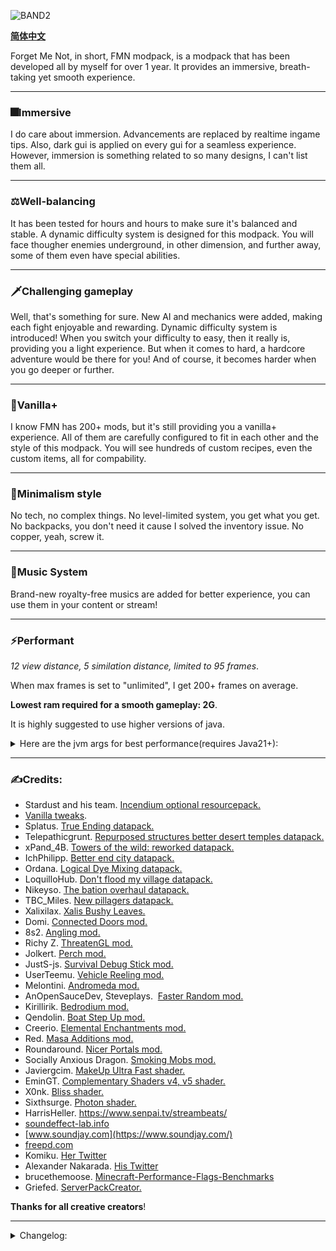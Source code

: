 ![BAND2](https://github.com/Rad586/Forget-Me-Not/assets/99306685/4bf45780-aa77-40ee-a769-95897a52e8e5)

[**简体中文**](./cn/README.md)

Forget Me Not, in short, FMN modpack, is a modpack that has been developed all by myself for over 1 year. It provides an immersive, breath-taking yet smooth experience. 

***
### **🎆Immersive**
I do care about immersion. Advancements are replaced by realtime ingame tips. Also, dark gui is applied on every gui for a seamless experience.
However, immersion is something related to so many designs, I can't list them all. 

***
### **⚖Well-balancing**
It has been tested for hours and hours to make sure it's balanced and stable. A dynamic difficulty system is designed for this modpack. You will face thougher enemies underground, in other dimension, and further away, some of them even have special abilities. 

***
### **🗡Challenging gameplay**
Well, that's something for sure. New AI and mechanics were added, making each fight enjoyable and rewarding. Dynamic difficulty system is introduced! When you switch your difficulty to easy, then it really is, providing you a light experience. But when it comes to hard, a hardcore adventure would be there for you! And of course, it becomes harder when you go deeper or further. 

***
### **🌿Vanilla+**
I know FMN has 200+ mods, but it's still providing you a vanilla+ experience. All of them are carefully configured to fit in each other and the style of this modpack. You will see hundreds of custom recipes, even the custom items, all for compability. 

***
### **🎨Minimalism style**
No tech, no complex things. No level-limited system, you get what you get. No backpacks, you don't need it cause I solved the inventory issue. No copper, yeah, screw it. 

***
### **🎵Music System**
Brand-new royalty-free musics are added for better experience, you can use them in your content or stream! 

***
### **⚡Performant**

_12 view distance, 5 similation distance, limited to 95 frames_. 

When max frames is set to "unlimited", I get 200+ frames on average. 

**Lowest ram required for a smooth gameplay: 2G**.

It is highly suggested to use higher versions of java. 
<details>
<summary>Here are the jvm args for best performance(requires Java21+): </summary>
**Allocates 6G by default, change xms and xmx to fit your own need**: 

`-Xms6G -Xmx6G -XX:+UnlockExperimentalVMOptions -XX:+UseShenandoahGC -XX:AllocatePrefetchStyle=1 -XX:ShenandoahGuaranteedGCInterval=1000000 -XX:+SegmentedCodeCache -XX:ReservedCodeCacheSize=188m -XX:NonProfiledCodeHeapSize=80m -XX:ProfiledCodeHeapSize=96m -XX:NonNMethodCodeHeapSize=12m -XX:MetaspaceSize=320m -XX:+AlwaysActAsServerClassMachine -XX:+AlwaysPreTouch -XX:+PerfDisableSharedMem -XX:+UseNUMA -XX:+UseNewLongLShift -XX:+UseVectorCmov -XX:+UseFastStosb -XX:-DontCompileHugeMethods -XX:+UseCompressedOops -XX:+UseCompressedClassPointers -XX:+UseLargePages -XX:+UseFastUnorderedTimeStamps -XX:+UseCriticalJavaThreadPriority`
</details>

***
### **✍Credits**: 
* Stardust and his team. [Incendium optional resourcepack.](https://modrinth.com/resourcepack/incendium-optional-resourcepack)
* [Vanilla tweaks](https://vanillatweaks.net/). 
* Splatus. [True Ending datapack.](https://modrinth.com/datapack/true-ending)
* Telepathicgrunt. [Repurposed structures better desert temples datapack.](https://modrinth.com/datapack/repurposed-structures-better-desert-temples-compat)
* xPand_4B. [Towers of the wild: reworked datapack.](https://modrinth.com/datapack/towers-of-the-wild-reworked)
* IchPhilipp. [Better end city datapack.](https://www.planetminecraft.com/data-pack/better-end-city-by-ichphilipp/)
* Ordana. [Logical Dye Mixing datapack.](https://modrinth.com/datapack/logical-dye-mixing)
* LoquilloHub. [Don't flood my village datapack.](https://modrinth.com/datapack/dfmv)
* Nikeyso. [The bation overhaul datapack.](https://modrinth.com/datapack/the-bastion-overhaul)
* TBC_Miles. [New pillagers datapack.](https://www.planetminecraft.com/data-pack/new-pillagers-better-structures/)
* Xalixilax. [Xalis Bushy Leaves.](https://modrinth.com/resourcepack/xalis-bushy-leaves)
* Domi. [Connected Doors mod.](https://modrinth.com/mod/connected-doors)
* 8s2. [Angling mod.](https://modrinth.com/mod/angling)
* Richy Z. [ThreatenGL mod.](https://github.com/Numelon-Softworks/ThreatenGL)
* Jolkert. [Perch mod.](https://modrinth.com/mod/perch/version/1.0.0-1.19.2)
* JustS-js. [Survival Debug Stick mod.](https://modrinth.com/mod/survival-debug-stick)
* UserTeemu. [Vehicle Reeling mod.](https://modrinth.com/mod/vehicle-reeling/versions)
* Melontini. [Andromeda mod.](https://modrinth.com/mod/andromeda)
* AnOpenSauceDev, Steveplays.  [Faster Random mod.](https://modrinth.com/mod/faster-random)
* Kirillirik. [Bedrodium mod.](https://modrinth.com/mod/bedrodium)
* Qendolin. [Boat Step Up mod.](https://modrinth.com/mod/boatstepup)
* Creerio. [Elemental Enchantments mod.](https://modrinth.com/mod/elemental-enchantments)
* Red. [Masa Additions mod.](https://modrinth.com/mod/masaadditions)
* Roundaround. [Nicer Portals mod.](https://modrinth.com/mod/nicer-portals)
* Socially Anxious Dragon. [Smoking Mobs mod.](https://modrinth.com/mod/smoking_mobs)
* Javiergcim. [MakeUp Ultra Fast shader.](https://modrinth.com/shader/makeup-ultra-fast-shaders)
* EminGT. [Complementary Shaders v4, v5 shader.](https://modrinth.com/shader/complementary-unbound)
* X0nk. [Bliss shader.](https://modrinth.com/shader/bliss-shader)
* Sixthsurge. [Photon shader.](https://github.com/sixthsurge/photon?tab=MIT-1-ov-file)
* HarrisHeller. https://www.senpai.tv/streambeats/
* [soundeffect-lab.info](https://soundeffect-lab.info/)
* [www.soundjay.com](https://www.soundjay.com/)
* [freepd.com](https://freepd.com/)
* Komiku. [Her Twitter](https://twitter.com/RrrrroseAzerty)
* Alexander Nakarada. [His Twitter](https://twitter.com/thenakarada)
* brucethemoose. [Minecraft-Performance-Flags-Benchmarks](https://github.com/brucethemoose/Minecraft-Performance-Flags-Benchmarks)
* Griefed. [ServerPackCreator.](https://serverpackcreator.de/#/)

**Thanks for all creative creators**! 

***
<details>
<summary>Changelog: </summary>


### **2.11.1**
  - Added texture for hook arrows.
  - Implemented creeper chain explosion(kjs).
  - Item dropped from explosion that damages terrain will have 30% chance of despawning(kjs).
  - Placing torch under y=0 may attract nearby monsters(kjs)!
  - Made pets in Probably Chests have immunities to certain source of damages(kjs).
  - Implemented mimic feeding(kjs).
  - Implemented elytra bombing(kjs).
  - Increased monster spawn interval.
  - Fixed player ignited TNT not damaging terrain(kjs).
  - Fixed temperature bar not updating on respawn(kjs).
  - Fixed enchanted book not breaking after durability reaches 0(kjs).
  - Item from Fish of Thieves won't appear in chests(kjs).
  - Removed recipe of plaques.
  - Removed more unused item tags(kjs).
  - Added a new recipe for bundles(kjs).
  - Disabled worm drop in Fish of Thieves.
  - Hide items from Angling and Fish of Thieves in EMI.
  - Removed Swampier Swamps.
  - Added Clean F3.

### **2.11.0**
  - New types of monster will spawn after you entered the nether and defeat the dragon(kjs)! Added Twilight Forest(for its mobs, not the dimension), EnderZoology and Elemental Creepers.
  - Added a command to toggle entity player kill check(kjs). Replaced datapack some approach to LootJS. Added LootJS.
  - Implemented sitting by campfire(kjs), idea from Prunoideae(https://discord.com/channels/303440391124942858/1296026113042026496) .
  - Implemented sticky torch(kjs), replacing Throwable Torch mod.
  - Implemented throwable slimeballs(kjs), idea and partial code from MikhailTapio(https://www.curseforge.com/minecraft/mc-mods/throwableslimeball) . The permission of code use was approved.
  - Now you can place carpets, pressure plates on any side of block. Added Additional Placements.
  - Use Ctrl + V to paste items on blocks! Added IPLA.
  - Added explosive arrows and hook arrows(kjs). Explosive arrows helps breaking end crystals, hook arrows introduces a new way to quick travel.
  - Implemented accurate double slab breaking(kjs), replacing Klee Slabs mod. idea and partial code from Mango is Me!(https://discord.com/channels/303440391124942858/1048591172165189632/threads/1162917542625542294) . Klee Slabs can't be automatically included in manifest.json, so I made my own one.
  - Implemented direct dying(kjs), replacing Colorize.
  - Implemented auto planting(kjs). Should reduce some load in extreme cases.
  - Implemented cobweb torching(kjs), idea from g66ol3eb5u (https://discord.com/channels/303440391124942858/1048591172165189632/threads/1287822838212071544) .
  - Implemented fire starter(kjs), you can use torch and soul torch to light up campfires.
  - Implemented craft slabs to blocks(kjs), partial code from Lady Lexxie Black (https://discord.com/channels/303440391124942858/1060221802380546109) .
  - Enchanted books has durability of 20 now! Unbreaking provides a chance to not consume the durability, and mending may gain back durability on hitting target.
  - Refactored magic, recovery pearl, and falling star script(kjs), they will spawn as projectile now.
  - Copper related blocks are replaced by similar blocks(kjs). Replacing the old approach that overrides structure file.
  - Remove swift sneak, soul speed and immobilize effect for performance reason(kjs).
  - Made villages in CTOV smaller.
  - Fixed villager unwilling to trade in some open areas(kjs).
  - Fixed crashes related to getting server on client(kjs).
  - Fixed enchantment crashes in multiplayer(kjs).
  - Advancements will be removed automatically via Crunchy Crunchy Advancements. Also added Log Begone, Log Cleaner and Advancements Debug.
  - Moved most tip scripts to clientside(kjs), reduces load on server.
  - Fixed log spam related to persistentData(kjs).
  - Fixed pigs having friendly fire protection(kjs).
  - Players won't get bad omen effect before entering the nether(kjs).
  - Playing in hardcore automatically activates nether stage(kjs).
  - Tear them apart! You can tear some items into their material(kjs). A step forward easier inventory management.
  - You will get a bundle on day 4(kjs).
  - Simplified drops of crops in Farmers' Delight.
  - Thrown dyes being able to dye wools.
  - Reduced cooldown for important tips(kjs).
  - Amethyst feather and enchanted golden feather are much more common in tower chests.
  - Slightly increased the separation of villages.
  - Now using EntityJS to change attribute of player(kjs).
  - Fixed thrown acaia sapling saying "1" and "2" on hitting block.
  - Recovery compass will come with vanishing curse, and it won't be given if you already had one(kjs). Also, removed crafting recipe of it.
  - Tried fixing creeper explosion damaging terrain(kjs).
  - Changed implementation of flame effect(kjs).
  - Implemented shocking effect in a faster way(kjs).
  - Added a cooldown to check if villager is trapped, in case of spam clicking(kjs).
  - Banned flower field endermen.
  - Reduced volume of vanilla music.
  - Slightly increased interval of musics.
  - Hid some uncraftable items in EMI.
  - Translated shader styles, and added a new profile of shader for potato computers.
  - Replaced Limited Spawners with Spawner Control.
  - Added Just Spawn Me There.
  - Added CobClear.
  - Updated ModernFix.
  - Updated ImmediatelyFast.
  - Updated EMI.

### **2.10.0hf**
  - Villagers will unride on trade.
  - Fixed a crash related to Illager Expansion.
  - Removed Enhanced Celestial since it's no longer needed and slow.

### **2.10.0**
  - Max chunk tick distance has been set to 3 for better performance.
  - Reduced follow range of zaps for better performance.
  - Increased reach distance of weapons.
  - Brought back bountiful underground(kjs)! Now there're ores that actually flee from player!
  - Added a command to toggle death penalty(kjs).
  - Removed super bloodmoon event(kjs).
  - Introducing a new way to gain max health, no more pressure on farming! Now you can craft soul stars into soul remnant(kjs)! As an item, you can easily share it with your friends! Removed Spice of Fabric.
  - Unified meat into meat and poultry(kjs). Adjusted loot tables.
  - Food from farmer's delight now gives unique effects(kjs). For those who loves cooking, there's a new way to be powerful!
  - Added Wall Jump and Coyote Time mod. Enjoy climbing and parkouring!
  - Portal conversion(kjs)! Throw items into portal, and see how they respond!
  - Villagers will refuse to trade if they feel trapped(kjs).
  - Victims of mob farms will become "ghosts"(kjs)!
  - Added dyed leaves! You can use dyes and leaves to craft dyed leaves(kjs)!
  - Added golden cudgel, you can get it from getting direct hit by falling stars(kjs).
  - Added leaf carpets that can be dyed(kjs)!
  - Implemented beloved right click pickup(kjs).
  - Goat horns have special abilities now(kjs).
  - Spiders may place spider web on hurting target(kjs).
  - Animals will panic if there's a lightning nearby(kjs).
  - Fireworks can make player that equipped with elytra start fall flying(kjs).
  - Redstone ores will appear in desert and "a special biome"!
  - There won't be curse of vanishing and curse of binding on crown of scarlet now.
  - You can shear leather armors back into leathers now(kjs)!
  - Greatsword of blood have custom right click ability now(kjs).
  - Breaking wither rose gives you wither effect shortly(kjs).
  - Inferno and snowwhisper now select entity regardless of passable blocks(kjs).
  - Level up sound won't be triggered by magic(kjs).
  - Magic can be blocked with shield(kjs).
  - Changed invincible effect implementation(kjs).
  - Fireballs will disappear after 30s(kjs).
  - Projectiles on fire will show a fire trail(kjs).
  - Projectiles extinguish when in ground(kjs).
  - Added a fancy particle ring on firework launch(kjs).
  - Fixed weapon with custom enchantment attacking non-living entity crashing the game(kjs).
  - Fixed value declaring in some scripts(kjs).
  - Fixed released fish being able to duplicate xp(kjs).
  - Curse of destined death enchantment will clear purity effect for balancing reason(kjs).
  - Priority of heart of demon is now lower than medallion(kjs).
  - Fixed released fish being stuck in wall(kjs).
  - Fixed entity death tip(kjs).
  - Implemented min fall distance, replacing the mod(kjs).
  - Monsters that can evolute will instantly evolute on thunder hit(kjs).
  - Moved more scripts into entity modification events for better performance(kjs).
  - Refactored temperature script, now it's more stable and performant(kjs).
  - Refactored recipe scripts(kjs), it looks much cleaner now(kjs).
  - Eye of ender glow script is much faster now(kjs).
  - Used a faster, and more accurate way to implement speed related effects(kjs).
  - Changed the way purity effect works(kjs).
  - Added more daily tips(kjs).
  - Added tips for medallion of undying and portal conversion(kjs).
  - Increased show time of tips(3s → 8s).
  - Removed NiftyCarts.
  - Updated ImmediatelyFast.
  - Updated EMI.
  - Updated Fabrication.

### **2.9.0hf2**
  - Fixed magic damage calculation(kjs).
  - Fixed half heart protection(kjs).
  - Fixed fish script(kjs).
  - Fixed throttle function being messed up by time commands(kjs).
  - Increased hostile mob spawn interval.
  - Added Better Block Sounds.

### **2.9.0hf**
  - Fixed mounted mob rider spawn(kjs).
  - Evoluted mob will keep their weapon, they might use bow now(kjs).
  - Deleted Auditory since it causes crash.

### **2.9.0**
  - Added magic system through enchantment book(kjs). Right click an enchanted book to cast magic within it, at the cost of your xp!
  - Added falling stars(kjs). Falling star only spawns at night, it generates ores, but may also come with some foes.
  - Fixed and improved temperature mechanic(kjs).
  - Fixed timeout for bloodmoon event(kjs).
  - Optimized entity spawn trys.
  - Optimized entity hurt/death/spawn scripts(kjs).
  - Mounted mobs may spawn after ender dragon was killed(kjs)!
  - Nearby monsters will path find to player's death point(kjs).
  - Motion of projectiles now scales with owner's motion(kjs). Idea from 1.21.
  - Temporarily removed "bountiful underground" feature(kjs) since it's buggy.
  - Better implemented "eye of ender glows"(kjs).
  - Fixed missing worm texture.
  - Tips should got shown for much longer now(kjs).
  - Added tip for oak sapling.
  - Added EntityJS and its dependency.
  - Updated ImmediatelyFast.
  - Updated Servercore.
  - Updated ThreatenGL.
  - Updated EMI.

### **2.8.0 hf**
  - Disabled leaves' random tick for better performance(kjs). Won't affect leaf decay.
  - More entities are leashable now. Added fish on a leash.
  - Doors deal more knockback.
  - Being hit by silverfish damages your main hand item(kjs).
  - Skeletons wont target magma cubes.
  - Moss carpets are replaceable now.
  - Gui scale is 4 by default, as it's designed for.

### **2.8.0**
  - Added biome temperature system(kjs). Of course it includes nether biomes.
  - Mobs can now kill slimes/magma cubes/villagers/players to evolve themselves(kjs).
  - Bountiful underground(kjs)! These ores are moving!?
  - New optimized way of applying mining fatigue(kjs).
  - New underground dungeons to explore thanks to epic dungeons mod!
  - New enchantment: curse of abyss(kjs)! It increases your damage based on how many curse types are on your armors!
  - Dispensers can use enderpearls now(kjs).
  - Neat tooltip animations thanks to updated andromeda mod!
  - Fixed crash related to takes a pillage.
  - Disabled canyon generation.
  - Decreased spawnrate of axolotl, less calculations.
  - Illagers with sai now can only block up to 7 damage.
  - Made all "very rare" enchantments untradeable(kjs).
  - Eating glow berries now triggers on hit effect of glowing(kjs).
  - Fixed shocking compatible with sweeping(kjs).
  - Fixed pigs spawning in caves(wrong spelling of mob).
  - Moved constants into their module(kjs).
  - Increased extra drop of deepslate diamond ore.
  - Changed all cave fog colors to black.
  - Brought back hold to attack.
  - Added waxable coral.
  - Updated e4mc.
  - Updated faster random.
  - Updated emi.

### **2.7.1**
  - Added threadengl as it's mentioned in 2.7.0.
  - Fixed crash when applying enchantment in anvil.
  - Replaced show me what you got with this is what u need, preventing potential crashes.
  - Fixed wheel recipe.
  - Implemented up we go, firework can lift entities now(kjs).
  - Changed the way a wandering trader is being highlighted(kjs).
  - Optimized particle spawning in kjs.
  - Added beautiful tnts.
  - Updated bad optimizations.
  - Updated immediately fast.
  - Updated furnace boost.
  - Updated appleskin.
  - Updated farmers delight.
  - Updated servercore.
  - Updated fabric language kotlin.
  - Updated boat break fix.
  - Updated emi.

### **2.7.0**
  - Brewing revolusion! Added 66 potion effects with their recipes(kjs)! Be aware, witches may throw these potions towards you(kjs)!
  - More enchantments! Added 28 new enchantments(kjs)! Some curses are useful, sometimes...
  - Pillagers, vindicators, piglins, piglin brutes may use different weapons with special abilities(kjs)!
  - (Not yet but promised)Added threatengl, which brings explosive client performance boost.
  - Option presets thanks to options profile mod!
  - Refactored scripts for twice, now it should be much more performant(kjs).
  - Rethought, and improved combat experience. Now you can deal damage instantly, and attack faster(of course with a bit lower damage). Also, "hold to attack" was banned for the new "click to attack" experience.
  - Added icterine. Though I disabled almost all advancement, there're still some to keep incendium working.
  - Added geckolib armor compat. I doubt if this will boost performance...
  - Reverted terrain height modification in tectonic.
  - New item: medallion of undying(kjs)! A nether-only version of totem of undying, can be crafted with gold blocks!
  - Not-new weapon(forgot to list in 2.5.0): snowwhisper! It's a katana which can perform special combinations of attack based on sprint/courch/mid-air! Killing strays may drop this weapon.
  - New weapon: inferno! It's a staff with the ability to summon fireballs! Shift+right click to merge all small fireballs into a big one; right click to shoot a single fireball! Killing husks may drop this weapon.
  - New item: heart of demon! It revives you... or not? Dropped by wither or wither skeletons!
  - Vanilla bug fixed: end-to-overworld travel will NOT clear your potion effects now, besides jump boost and slow falling(kjs).
  - Vanilla bug fixed: player re-loggin will NOT reset the amplifier of potion effects now(kjs).
  - Tried fixing NaN health bug on player(kjs).
  - Someone forgot to add a recipe for gold keys and void keys, now they can be crafted, I promise.
  - Replaced mysterious bundle with the one in andromeda. It's funny to throw them everywhere.
  - Replaced dismount on hurt feature with the one in andromeda.
  - Implemented some creeper mechanics(kjs), disabled mob griefing gamerule and removed health blast.
  - Replaced wither skeleton skulls with skeleton skulls in outposts in nether.
  - Rebalanced loot in underground structures of terralith, also nuked copper there. You can't hide from me <evil laugh>.
  - Drowns will spawn in the pools of caves now.
  - You may encounter illusioner disguised pillager! The pillager is sus(kjs)...
  - Killing player for 3 times heals ender dragon by 50% of its max health(kjs). Enderdragon, I've come to bargain...what?
  - Increased damage of enderdragon by about 1.3x. *evil laugh*
  - Being killed by ender dragon decreases your max health by 1 in total(kjs).
  - Fixed the health of ender dragon being null on last hit(kjs).
  - Eye of ender will glow after being dropped(kjs).
  - Removed "no slime block fall damage" feature(kjs).
  - Implemented item toss, removed droplight and its dependencies(kjs).
  - Updated zh_cn translation.
  - Moved options.txt to kubejs/config folder, now it won't override user configs(kjs).
  - Red nether bricks now drops nether bricks if mined without silk touch.
  - Dropping into the void of end will teleport you back to the surface, at the cost of 6 hearts.
  - Pre-loads nether and end to avoid teleportation lags on the first time(kjs).
  - You won't spawn on mountains now.
  - Removed entity culling.
  - Removed nullscape.
  - Removed spoorn bounty mobs.
  - Removed spark. Why I'm always forgetting about this...
  - Removed arrow entity loop drop.
  - Removed remove kjs default lang.
  - Removed health blast.
  - Added morejs.
  - Added stoneworks. More blocks for builders!
  - Added texels paintings.
  - Added show me what you got.
  - Added back fuel info.
  - Added back shulker loader.
  - Updated modernfix.
  - Updated immediately fast.
  - Updated faster random.
  - Updated bad optimizations.
  - Updated kubejs.
  - Updated emi.
  - Updated fancy menu.
  - Updated fabrication.

### **2.5.0**
  - Entity AI optimizations thanks to mobtimizations!
  - Overhauled end biomes thanks to nullscape! Also comes with new implementions of gravity in end(kjs)!
  - Optimized world generation. It might stutter a bit(since the chunk is loading too fast) on launch, but it should be fine shortly. Capped chunk builder thread to 2 so there will be less lag spikes. Basicly, it's about less, and less fancy features, and two less layers of noises.
  - Updated faster random. Worldgen should be faster now, though you may face some inconsistencies in old worlds.
  - Rewrote scripts, some would be much faster now, some get much better readability(kjs).
  - Overhauled enchanting system. Anvil's cap has been set to 50, but you won't get cursed for enchanting too much.
  - Vaster landscape!
  - Progressive bosses mod has been replaced by be style wither and true ending now. Enjoy the boss fight!
  - Now you can toggle auto pickup! Small, but revolutionary.
  - Deduplicated some feature and structure generation to make worldgen faster and more consistent.
  - Fixed end to overworld teleportation trggering respawn scripts(kjs).
  - Mob attacks may inflict you with special effects! That's what we need to make those mobs more "special"!
  - Fixed time command messing up the blood moon event(kjs).
  - When having glowing effect, being hit makes nearby monsters target you(kjs).
  - Reduced lag spikes in shattered savanna and dark forests.
  - Replaced structure essentials with async locator.
  - Better configured servercore so there will be less lag spikes.
  - Tiny optimization to piglins.
  - Creepers may cause area effect cloud on explosion(kjs).
  - Pillagers may shoot firework rockets, even blow their goat horn(kjs)!
  - Candle-like flower placing behavior thanks to flower patch! Also made these flowers generate in world!
  - Fancier swamp thanks to swampier swamps! Also, like newer versions of Minecraft, skeletons that shoot poisonous arrows will spawn in swamps!
  - Now there won't be incompabilities with world map mods(kjs).
  - New tower varients thanks to myself and totw modded! You can take my structures to your modpack, I'm just too lazy to make a seperate datapack.
  - New structures thanks to hopo better ruined portals! Some of them are burried underground, but I made them generate on the surface lol. Also coming with some balance tweaks.
  - New transportation method, carts! You can pull it yourself, or a horse!
  - New transportation method, amethyst feather(kjs)! It grants you the ability to glide for a short time!
  - You can't break guarded chests now(but you can still bomb them or use a hopper).
  - You can't use pearls in water now(kjs)!
  - Parrots won't get off for falling! Also, if you have a parrot on shoulder, you are immune to fall damage(kjs). Added perge.
  - You can use debug stick in survival mode with limited function now. Added survival debug stick.
  - Tiny storage thanks to andromeda! Now you can store items in crafting slots, just like those good ol' days!
  - Backported wolves thanks to backported wolves mod!
  - Now you can only have 3 wolves(kjs).
  - The arrow used to kill the entity drops itself. Added arrow entity loot drop.
  - Ruined portals chests have a low chance to summon cursed armor! Be aware, these creatures(or armor sets?) are from the nether, they can break blocks!
  - Now you can place ladder without supporting blocks! Added lengthy ladders.
  - Now you can crouch to hit villager guards. Also, hitting iron golems and villagers requires crouching too(kjs).
  - Added vehicle reeling.
  - Implemented torch hit in a genius way. Removed torch hit.
  - Fixed pets not being full health after tamed(kjs).
  - Fixed loot tables of living things mod.
  - Fixed fake weakness effect caused by creeper explosion(kjs).
  - Mobs leave boat/minecart when hurt by player(kjs).
  - Getting hit underwater lowers your air level(kjs).
  - Players can avoid insta-death once for every 6 days(kjs).
  - Tamed entities won't die from *some* damage sources(kjs).
  - Villager trades won't reset now, but keep in mind that their trade won't reset on workstation change! Also balanced villager trade.
  - Attacking iron golem or snow golem with matching tool deals extra damage(kjs).
  - Holding a shield when on fire damages it(kjs).
  - Disabled charged creeper spawning.
  - Nuked allays(for performance).
  - Enabled magnets(andromeda).
  - Death dropped items won't despawn now(kjs).
  - Implemented manually dismount(kjs). Removed this boat is mine.
  - Implemented bed benefits(kjs). Removed bed benefits.
  - Capped max milk bucket stack size to 4.
  - No fall damage on slime blocks anyway(kjs)!
  - Right-clickable recovery compass and clock(kjs).
  - Disabled tempting villagers using emerald blocks(for performance).
  - Removed combat enchantments(for performance).
  - Some animals won't despawn now, enjoy farming!
  - Changed spread type and salt of some structures.
  - Nuked copper in illagers' jungle fort and villagers' ship.
  - Corrected those dumb misspells("dialouge") in the lang file of kubejs(kjs).
  - Sorted server scripts(kjs).
  - Tooltip for spawners and debug stick(kjs).
  - Added kubejs additions.
  - Other things I forgot or too lazy to list.
  - Removed environmental creepers. It's function has been implemented in majrusz's difficulty.
  - Removed dragon fight. It causes crashes during the dragon fight.
  - Removed glow inc sac, it's function has been implemented in unaverage tweaks.
  - Removed custom speed, it's causing some rare crash.
  - Updated tectonic.
  - Updated andromeda.
  - Updated unaverage tweaks.
  - Updated fabrication.
  - Updated modernfix.
  - Updated immediately fast.
  - Updated bad optimizations.
  - Updated emi x2.
  - Updated fancymenu x3.
  - Updated library mods: fabric language kotlin, architectury, cupboard, konkrete and rhino.
  - Updated fabric loader.

### **2.3.0**
  - Monsters' great fight back!Pillagers may use firerockets(for once), mob groups may appear, creepers have explode dmg reduction, and have a chance to carry debuffs, evokers may use their totem, undead armys would appear if you killed too many of their fellows.After slaying the ender dragon, monsters would be even more deadly.Added majruszs difficulty.
  - Many-many blocks now has roughness and flexibility, though the variation is hard to notice, but you'll find it more exciting to explore the world!
  - New enchantments thanks to majruszs enchantments!
  - Implemented limited lives mod using kjs.Removed limited lives.
  - Fixed super blood moon related stuffs.
  - Nuked glow squids.Use glowstone dust instead!
  - More netherite staffs will be in chests of nether structures.
  - Nerfed dragon weapon and armors.
  - Banned explode and soul devourer enchantment.
  - Added loots for ocelots, frogs, alleys, foxes and bees.
  - Slightly highered secret chest mimic chance.
  - Better loading screen transition.
  - Text tip addon for anvil.
  - Tip for the first time you left click a waystone and killed a iron golem.
  - Disabled ravager death animation for compability.
  - Fixed target dummy item name not translated.
  - Updated modernfix.
  - Updated emi.
  - Updated fancymenu x2.
  - Updated fmndis.

### **2.2.1**
//Some essential fixes.
  - Fixed a crash relating to takes a pillage.
  - Serverpack is useable now lol.
  - Fixed format error relating to end island enderman.
  - Several optimizations to reduce lag spikes.
  - Brought back bad optimizations.
  - Optimized startup scripts for a bit.
  - Fixed the game not using system language by default.
  - Updated fancymenu, should fix a bunch of tiny visual glitches.Ported all UI custimizations to fit the new version.
  - Changed the criteria of triggering item pickup tip.
  - Disabled glass bottle throwing.
  - Added seamless loading screen.
  - Tip for first broken log.
  - Temporally removed progressive bosses for compability.
  - Brought back universal enchants.
  - Banned spider armor.
  - Reduced leaf drops.
  - Items dropped on death now have glowing effect.
  - Removed custom splash screen.
  - Removed remove reload screen.

### **2.2.0**
//Now we've reached the sweet point where chunk loading fast and fps being stable.
  - Fixed a crash relating to mcda.
  - Fixed a crash caused by villager config.
  - Optimizations for quicker chunk response.
  - Replaced smooth boot with stutter fix since it's more efficient.
  - Script optimization.
  - Disabled leaf slow for better performance.
  - Removed FMNS(terrarian slimes).I've had enough with those wierd hitboxs.
  - Disabled water bubble and lava fire jet effects for better performance.
  - Nerfed mending by introducing levels to it.
  - Increased damage of zombies and skeletons in hard difficulty.Increased health of creepers in hard difficulty.
  - Lowered chance of getting diamonds in small blimp.
  - Reduced the amount of ender pearls needed to crafting recovery pearls.
  - Stronger zombie villagers.
  - Now you can scrol through bundle.Added bundle scroll.
  - You can put fishes back into the water now!
  - Enhanced mountain generation!Updated tectonic.
  - Tip notice sound and tip in the loading screen.
  - Changed salt and seperation of large structures so they won't generate next to mid structures(hopefully).
  - Added presence footsteps.Disabled auditory block sounds.Pretty chill.
  - Offhand shields are hidden when not used.Added shield disruptor.
  - Spiced up jumping and moving(forward and backward) camera.Added camera overhaul.
  - Changed the timing the recovery compass is given.
  - Fixed tool select and use sound.
  - Better enchantment description for impaling.
  - Fixed chest tip.
  - Added tips for redstones and torches.
  - Removed underwater particles.
  - Increased opacity of rain.
  - Removed universal enchants for compability.
  - Replaced armorful with wolves with armor for better performance.
  - Removed tumbleweed for better performance.
  - No monsters will spawn on skylands now.Enjoy the scene.
  - Removed mes.
  - Removed fish on leash.
  - Updated emi x2.
  - Updated fabrication.
  - Updated harvest with ease.
  - Updated enchant tweaker.

### **2.1.2**
  - Pitch variants for ambient sound effects!
  - New illagers thanks to it takes a pillage mod!
  - Reworked recovery pearl.
  - Fancier ender dragon fight thanks to true ending datapack.
  - Overhauled hunger regen system, like what combat test does.Added good oi' regen.
  - New structures to explore!Added dungeons arise seven seas.
  - End structures won't spawn on end main island now.
  - Changed to use player stage instead of persistent data, should avoid death reset.
  - Illagers may wear armors now.Replaced wolves with armor with armorful.
  - New slime machanics and animations thanks to luna slimes mod.
  - Disabled amethyst growing.It should be a rare resource, not something easily farmable.
  - Fixed player startup script running on server side.
  - Removed natural regen for wolves and iron golems.
  - A stage cleaner to avoid too much things stored in player data.
  - Insta-break gracefully!Added relaxed instabreak, of course along with a tip.
  - 20+ health points now displays in one line.Added colorful hearts.
  - Added tumbleweeds!
  - Added new end structures.Added mes.
  - Brought back custom villager trades.
  - Reduced pillager follow range.
  - Greatly reduced quartz in chests.
  - Better slime hit effect.
  - Fixed ender dragon tip.
  - New tips for: obsidian, grass, horse, llama, wolf, amethyst clusters.
  - Made gui physic unable to trigger.Some players are complaining about this feature, so here we go.
  - You won't spawn in ocean biomes now.
  - Silenced some ambient soundfx and the dumb guardian curse sound.
  - Added bad optimizations, hopefully bringing some performance boost.
  - Added unaverage tweaks.
  - Added randomized default fireworks.Happy new year!
  - Updated andromeda x2.This time coming up with bundle and bricking particles, lockpick sounds and so much more.You'll like it.
  - Updated modernfix x2.
  - Updated emi.
  - Updated fabrication x3.
  - Updated go fish.
  - Removed piglin safety(function overlapped).
  - Removed better hidden chat(no longer needed).
  - Removed eldritch mobs.
  - Removed spark.It's for testing purpose only.

### **2.1.1**
  - Undead curse is now incompatible with dark curse.
  - Golden keys can be smelted or blasted now.
  - Added a tip about crafting golden keys and rabbit hide.
  - Moved crafting table tooltip to a ingame tip.
  - Fixed boat/minecart not useable.

### **2.1.0**
  - Replaced guide with realtime ingame tips.
  - Implemented all background things via kubejs.Removed ftbquests and its dependencies.This took some time but it's all worth.
  - Reintroduced vanilla music into the modpack!43 new musics!
  - Added a lovely tip button for smithing table, anvil, crafting table, and disenchanter.
  - Fixed a rare ender pearl crash.
  - Fixed a xp duplicate method.Be aware of the combination of binding curse + bag of soul!
  - Chests are now guarded by monsters!However, you can craft golden key to unlock them anyway. 
  - Zombie mobs can spawn with or pickup items and throw them!They might be dumb, but they will find their way.
  - Tooltips for crafting table and enchanting table.
  - Lowered chance of getting unique weapons from piglin brutes.
  - Highered attack dmg of skeletons.*Stand by*
  - Retextured dye bottle, now it looks vanilla.
  - Added tooltip for difficulty selection button.
  - Added tip on first respawn, first broken stone, first broken deepslate iron ore, first eaten food, first picked up soul star, first hit zombie, first hit skeleton, first hit creeper, first hit creeper, first hit slime(or magma cube), first hit villager guard...You will know them in game.
  - Ghasts explode on death, haha.New death animations for them, too.
  - Adult zombie villagers are much stronger now, however, baby zombie villagers won't attack you.Also lowered chance of villager convertion.
  - Lowered guardian movement speed.
  - Removed upper iron ore in mountain biomes.
  - Fixed oak boat name.It's the one and only.
  - Fixed item frame render.Somehow I turned it off.
  - Enchanted golden feathers may appear in tower chests now.
  - Reduced bed explosion power.
  - Nerfed hatchet.
  - Removed llama steeds.It's function is already implemented in tweakeroo.
  - Removed oxidized copper things in ruined town.
  - Updated andromeda x2.
  - Updated waystone.
  - Updated fabrication.
  - Updated fabric api.

### **2.0.0**
  - Boss musics and credit musics are back! 
  - Lowered ender dragon natural regen and fire ball attack strength.
  - Capped evolving enchantment from 5 to 2.
  - Fixed netherite greathammer and spear upgrade recipe.
  - Fixed soul star recipe.
  - Tried nuking copper ores again...
  - Reduced follow range of end island enderman.
  - Updated MakeUp shader, no black screen now.
  - Now incompatible with world map mods.Stop teleporting.
  - Several gamerule optimizations.
  - Updated recipe essentials.
  - Updated EMI x2.
  - Updated Harvest with ease.
  - Updated fabication.
  - Updated BOMD.
  - Updated modernfix.

### **2.0.0b**
//Take a deep breath in the nature and enjoy the future of Forget Me Not modpack.
  - Gorgeous terrain generation and ambient sounds.
  - More variety of structures and better structure set.
  - Game version changed to 1.19.2.
  - More balanced.
  - Better optimized.
  - Less mods.

### **1.3.3**
  - Added new musics! Those are all from Komiku, an amazing artist! 
  - Added translate key to guide. One guide for multiple languages! 
  - Overhauled default item enchantments. 
  - Updated enchantment group. 
  - Added audio engine tweak. Hopefully it's a fix to the bug relating to sound pool. 
  - Disabled guard offhand items. Hopefully a fix to those rare giant lag spikes. 
  - Ranged attacks can bypass invulnerability frame now. Made multishot not compatible with infinity, power and void shot. Ranged mobs are stronger now. 
  - Longer death item despawn time(20min). 
  - Cleaned up some kubejs code. 
  - Updated translation for MC dungeon weapons. 
  - Disabled levitation shot. With levitation shot Ⅲ, you can literally fly. 
  - Lowered required mob kills in super blood moon. 
  - Added the bastion overhaul. 
  - Made ladders on regular waystone tower go straight to the top. 
  - Phantoms can't fly through walls now. 
  - Replaced raw gold blocks in desert monument with deepslate gold ores. 
  - Reduced nether ore size. Mining in nether is op, giving player too much experience. 
  - Breaking your own waystone now only drops a soul star. However, you would receive one more soul star at the first time. 
  - Turned the dolphin riders in undead private ship to guardian riders. 
  - Added no more underwater dismount. Now there're really guardian riders. 
  - Monsters in shiraz palace won't drop armors. Wither skeleton in shiraz palace are replaced by normal skeletons, they now have punch bows. 
  - Disabled zero gravity enchantment. 
  - Lowered overworld monuments generation rate. 
  - Made scorched mines generate in icy biomes. 
  - Made waystone teleportation cost always 1. 
  - Reduced burned zombie spawn weight and count in toxic heap. Reduced follow range of burned zombies. 
  - Reduced pillager follow range. 
  - Deleted the unforceload function. 
  - Removed FMND. Extracted dimensions in mining dimensions as a datapack. 
  - Enchanting tables now won't need a book to craft. No book, just 100% magic. 
  - Changed max entity view distance for projectiles to 80 so they won't look glitchy when the simulation distance is low. 
  - Removed seperated leaves. It somehow makes bushes in jungle bald. 
  - Highered load priority of fmn tweaks. 
  - Cleaned up FMN custimization and Localization, maybe making the game launch faster. 
  - Reduced spawner check range, improved performance for a little. 
  - Throwable bowls and glowstone dusts. 
  - Made startup message being sent on action bar. 
  - Made tooltip in mcdw and mcda darker, enhancing readability. 
  - Changed lunar event message from chat to hot bar. 
  - Removed aquatictorches. 

### **1.3.2**
  - Fixed a giant lag spike happening in raid. Disabled evoker and vindicator death animation. 
  - Increased min height to take fall damage. Added minfalldistance. 
  - Fixed sand layer texture. Updated FMNIW. 
  - Fixed a experience duplication method. Disabled reverse soul crystal crafting. 
  - Translated travelers' maps. 
  - Right click the bell to highlight raiders for 10 min. 
  - Replaced the copper blocks in ice tower and castle with varients of prismarines. 
  - Iron golems and cats can walk on powder snow now(sounds weired), also immune to freeze damage. 
  - Disabled shark and whale spawning. We don't need those big spining creatures underwater. 
  - Increased movement speed of vindicators. 
  - Tweaked loot tables in icy biomes. 
  - Nerfed speed modifer in dungeon armors. Nerded snow armor set. 
  - Disabled reckless enchantment. Too bold in early game whilst being op in end game. 
  - Reduced death item spread. Now you won't be a item firework anymore. 
  - Reduced loot in shiraz palace and scorched mines. 
  - Prevented player from hurting guard villagers(however, you can still irritate them using flint and steel). You won't want to fight them, trust me. 
  - Players drop more exp on death. 
  - Hunger acts as if the difficulty is noamal. 
  - Set the teleportation level cost cap to 2. 
  - Nerfed cackling broom. Disabled cackling broom crafting recipe. 
  - Tweaked anvil recycle recipe. 
  - Increased crop stack size to 72. 
  - Removed diamond stack limit. 
  - Increased durability of armors that guards wear. 
  - Disabled desert ruin generation. 
  - Reduced pricky pear spawn rate. 
  - Removed copper in terralith's loot tables. 
  - Updated effect of golden feather. There's a tiny levitation! 
  - Increased bundle despawn timeout. 
  - Updated death animation for new added animals. 
  - Removed sand layer loot table. 
  - Removed leather drop in inquisitor's loots. 
  - Updated modernfix. 
  - Removed error recipe messages in log. 
  - Updated structure essentials. 
  - Cleared unused textures for faster launching. Updated FMN animals. Updated FMND. 
  - Updated FTB Quests. 
  - Removed whereisit. I don't think there're that many new items added in this modpack. 
  - Removed fabric shield lib. 

### **1.3.1-hotfix**
  - Greatsword of blood can drop by piglin brutes now. I forgot... 
  - Fixed day and night cycle. 

### **1.3.1**
//Better late than never. 
  - Updated biome tags, improving compability. 
  - Rolled back the health bar render type to only bar. 
  - Added crown of scarlet and greatsword of blood. Piglin brutes have a chance to drop them. 
  - Tweaked carrot mode curve. 
  - Replaced immersive weathering with FMNIW, improving performance. 
  - Added Yungs Better End Island. 
  - Disabled auto planting feature in andromeda cuz there's already saplanting mod. 
  - Rolled back verison of seperate leaves. It's 1 tick faster, hooray! 
  - Removes all force loaded chunks on logging in, improving performance. 
  - Fixed gold nugget and gold ingot smelting and blasting recipe. 
  - Removed Sundown Syndrome. It's broken somehow. 
  - Disabled mob rendering in spawners cuz it's causing visual glitches with shader, also, a lag spike. 
  - Fixed iron armor wrong shift-placement in smithing table. Tweaked plate armor recipe. 
  - Villager guards, reindeers, lammergeier, horned sheep and all kinds of sheeps, chickens, rabbitsnow can walk on powder snow and immune to freeze damage. 
  - Throwable glass bottles. That's what all we need. 
  - Now you can pick up chests(while keeping it's content) using minecart thanks to andromeda. 
  - Halved ender dragon HOTV. 
  - Lowered spoorn bounty mob spawn rate. 
  - Lowered spawn weight of lammergeiers. 
  - Tweaked bundle recipe. It's painful to chase these rabbits. 
  - Leather boots now have feather fallingⅠ naturally. 
  - Fixed rhino loot table. 
  - Lowered lava slime spawn rate. 
  - Nerfed baby frostbitten zombies, burned zombies and husks. 
  - Nerfed blue slimes. 
  - Added goat pelt to wool recipe. Goats can drop mutton now. 
  - Glacial hunter may drop ruggled climbing gear armors now. 
  - Cleared all recipe advancements. 
  - Replaced deepslate redstones in scarlet mountains with crimson hyphae. 
  - Dark gui for adding waypoint gui in advanced compass. 
  - Smithing tables can be mined by pickaxes now. Smokers can be mined by axes now. 
  - Changed enchanted hit and critical hit particle. 
  - Slightly changed the texture of golden feather and guard villager's helmet. 
  - Disabled physic compat of bliss shader. It's compatible already. 
  - Removed improved stations. Hey, is anyone really using these? 
  - Removed YDM's weapon master. 
  - Removed kiwi, it's for testing purpose. 

### **1.3.0**
//It's all the small things that matters. 
  - Fixed carrot mode. I didn't really noticed that until I start cooking and gain no extra hearts. 
  - Tagged crafting. No more log spams, better compability, more reasonable. There's still some failed-to-parse recipe caused by other mods, but they're not important. 
  - Unique equipments for guard villagers! Guards won't eat forever now. 
  - Changed tooltip of armors in mcda. Now it matches the armor set bonus. 
  - Fixed mob spawning in certain biomes. Now there won't be just slimes or pigs in several biomes. There were some duplicated keys and misspelled IDs. Sorry! If there's still any issue like this, plz report on the issue tracker. 
  - Overhauled drops of knife-killed animals. 
  - Removed spoorn bounty weapons for balancing reasons. 
  - Fixed dimension lock for day 100 not working in modded dimensions. 
  - Updated guide. Added "Sundown Syndrome". 
  - Banned enchantment in mining dimensions mod. Replaced mining dimensions with FMND. 
  - Fixed delayed damage receiving after long-time playing I guess. 
  - Fixed wolf and iron golem HOTV. 
  - Added meat slice(and it's eating animation) in compat of farmers delight. 
  - Fixed C2ME ore rate log spam. 
  - Replaced no recipe book with nerb, improving performance. 
  - Disabled amethyst golem spawning. Originally it may spawn in boulders in taiga...
  - Added Narrus Yeetus. Removed rebind narrator. Improved game launching speed, I guess. 
  - Added removee2jworldgen. 
  - Iron lightning rod, not copper lightning rod lol. 
  - Added golden feather in replace of slow falling potions. 
  - Slightly highered death punishment. 
  - Fixed loot table of frost crates. 
  - Changed tooltip of soul stars. 
  - Craftable waystones. 
  - Added condition "killed_by_player" in most entity loot tables. 
  - No elite ender dragons and withers. 
  - Disabled lobber zombie spawning. 
  - Reduced max health of ghasts in the nether. 
  - Nerfed zombified piglin babies. 
  - Highered loot chance of dungeon weapons, while lowered loot chance of simply swords. 
  - Sentries in pipe line now may drop ender eye. 
  - Dune blaze now may drop blaze powder and gold ingots. 
  - Removed ropes in chests from abandoned mineshaft. 
  - Removed redstones in barrels of undead private ship. 
  - Removed redstones in better strongholds. 
  - Added back ravagers in raiders. 
  - Scorpions can now spawn in jungles now. 
  - Added spawn cost for whales. 
  - Expanded stone crafting materials. 
  - Reduced vulture and lammergeier follow range. 
  - Reduced movement speed of water creature and axolotl. 
  - Player startup message. 
  - Updated on-hit particle for more mobs. 
  - Fixed pricky pear recipe. 
  - Disabled health increase of animals in living things and earth to java mobs. 
  - Certain minor fixes. 
  - Weaponized doors. 
  - Updated redirector. 
  - Updated the impossible library. 
  - Updated FTB teams. 
  - Added complementary v5. 
  - Added Bliss. 

### **1.2.3**
  - Removed ravager from patrols. 
  - Fixed spawn rate of monsters in rotten creatures. Originally it's config doesn't works... 
  - Disabled speedster and sprinter ability. 
  - Lowered vein mining hunger cost. 
  - Highered chance of amethyst golem spawning in geodes. 
  - Added a rate for quartz to drop. 
  - Reduced drop count of lapis ores. 
  - Banned salt water eel and nautilus. 
  - Highered movement speed of piglin beast and vindicator. 
  - Nerfed guard villagers in hard difficulty. 
  - Slightly lowered skeleton health in hard difficulty. 
  - Changed light, lapis, creeper, ocean, totem, blazing, draconic, cheese, icy heart aspect recipe. 
  - Tweaked anvil recycle recipe. 
  - Banned enchanted golden apple crafting. 
  - Removed copper ore in windswept spires. 
  - Removed redstones in lich tower chest. 
  - Lowered CIT check rate to gain back some performance. 
  - Replaced some textures in advanced compass, hopefully it would improve render performance. 
  - Guard villagers now won't have iron great sword as their weapon. 
  - Added fish no stuck. 
  - New death animation for iron golems. 
  - Changed lapis animation on enchanting table so they won't look confusing(like normal drops). 
  - Tweaked magic fire animation. 
  - Updated translation for JEI. 
  - Updated Living Things. 
  - Changed some textures and descriptions in illager invasion mod to fit in the modpack. 

### **1.2.2**
  - Fixed an experience duplication method. Disabled soul crystal stacking. 
  - Difficulty based boss attributes and dimensional monster attributes. 
  - Time based monster attributes(starting at day 40). 
  - Added Just Enough Farmers Recipes. How could I forget it... 
  - Added redirectionor. Updated redirectionor. 
  - Disabled phantom spawning if player didn't sleep for long. 
  - Fixed recipe couldn't be shifted to workbench. Removed visual workbench. 
  - Extended fps reduce timeout. 
  - Highered death punishment. 
  - Lowered extra slime loot chance. 
  - Nerfed baby hoglins. 
  - Rolled back attributes of burned zombie. 
  - Disabled freezing enchantment. 
  - Lowered unique loot table(simply swords) weight. 
  - Lowered burned spawn weight in crimson forest. 
  - Tweaked fishing loots. 
  - Lowered diamond fish weight. 
  - Added Logical Dye Mixing datapack. 
  - Disabled redstone ore spawning in better mineshafts. 
  - Disabled witch redstone drop. 
  - Disabled pillager emerald drop. 
  - Dark gui for easy anvils. 
  - Added translation for colorize. 
  - Neater item tags. 
  - Updated modren fix. 
  - Updated Illager Invasion. 
  - Updated fabrication x3. 
  - Updated separated leaves x2. 

### **1.2.1**
//1.2.1 mainly focuses on bug fixes and performance improvement. 
  - Fixed waystones not generating on nether towers and end towers. 
  - Players in the end dimension can fall through the void to the overworld. 
  - Added servercore. Removed get it together drops. 
  - Fixed lanterns being water logged in structures. Removed Lanterns Belong On Walls. 
  - Removed project: save the pets. 
  - Removed sneaky curses. 
  - Removed extended armor bars. 
  - Disabled monster berserk and duplicator ability. 
  - Disabled bone spider, seahorse and mantaray spawn. 
  - Disabled mud lake generation. 
  - Added separated leaves. 
  - Removed experience bottle as disenchanting catalyzer. Added soul star to experience bottle recipe. 
  - Removed ravager from raider list. No elite ravagers. 
  - Expanded entitiy list that count to the kills of soul star dropping. 
  - Tweaked mummy spawn biome so they won't spawn on beaches. 
  - Removed redstones in vanilla structure chests. 
  - Disabled boulder zombie spawn. 
  - Disabled fire protection enchantment on items. 
  - Nerfed nameless blade and resolutet tempest knife. 
  - Lowered burned zombie health. 
  - Slightly reduced burned zombie group size in crimson forest and soul sand valley. 
  - Removed renegade armor recipe. 
  - Added eating animation for heart aspects. 
  - Neater block break particles. 
  - Tweaked meat texture to fit in vanilla style. 
  - Tweaked pumpkin blur, now it's more like a pair of sunglasses. 

### **1.2.0**
  - New dimensions added. 
  - New biome specific mobs and their varients added. 
  - Bedrocks are replaced by obsidians. 
  - Updated dimension music. 
  - Balanced boss fight. 
  - Updated guide. 
  - Disabled trillium generation. Removed herb. 
  - Now chopping mode doesn't need an axe or your bare hand. 
  - Now skulls won't drop from animals in better animals plus mod. 
  - Fixed item frame. Removed Click Through. 
  - No elite bosses. 
  - Disabled regen ability of elite mobs. 
  - Disabled copper ore generation in old growth spruce taiga. 
  - Highered guardian ability chance. 
  - More iron level weapons. 
  - Now knifes in farmers delight mod are seen as matching tool to break grass(and obtain wheat seeds). 
  - Updated Modern Fix.  
  - Updated Andromeda. 
  - Updated IlmusuEnchantments. 
  - Updated Fabric Language Kotlin. 
  - Tweaked entity view distance. 
  - Updated e4mc. 

### **1.1.1**
  - Fixed mimic rate. 
  - Fixed mount hud. 
  - Fixed shovel breaking speed. 
  - Mitigated death punishment. 
  - No elite terrarian slimes, zombie&skeleton lackey and scrab. 
  - Dune blazes won't drop redstone now. 
  - Disabled illagers in illager invasion mod rendering on compass. 
  - Reduced terrarian slime spawn rate. 
  - Slightly lowered chest spawn rate. 
  - Disabled indirect torch hit. 
  - Patchouli books now can't be crafted. 
  - Updated Modernfix. 
  - Updated IllagerInvasion. Disabled invoker's boss bar. 
  - Updated IlmusuEnchantments. 
  - More effective loyalty trident returning from void. 
  - Secretly updated guide. 
  - Removed Super Duper Vanilla cause my custom color scheme kinda sucks. 

### **1.1.0**
  - Terrarian slimes won't attack player from that far away. Finally! 
  - Added unique boss loots. 
  - Fixed several loot tables so there won't be missing items or enchanted books acan't be used. 
  - Overhauled structure generation. 
  - Better boss fight. 
  - Custom villager trades. 
  - Custom piglin trades. 
  - Enderman now can use ender pearl. 
  - Readded and updated UniversalEnchants. 
  - Added BetterTridents. 
  - Updated guide. 
  - Reduced mob health in blood moon. 
  - Mitigated death punishment. 
  - Fixed several biome spawners. 
  - Reduced enchantment stone drop rate. 
  - No elite endermites and silverfishes.
  - Villager discount cap set to 60%. 
  - Updated IlmusuEnchantments, now config options are valid. 
  - Deduplicate some enchantments. 
  - Less monsters in sakura valley and sakura grove. 
  - Piglins now can be distract with more items. 
  - More hero of the village gifts. 
  - Redstones now won't be in chests. 
  - Cobblestones now can be crafted into stone buttons and pressure plates. 
  - Zombie lackey won't drop copper ingots now. 
  - Dyes now can be thrown to dye more things. 
  - Throwable anvils. 
  - Updated Andromeda. It's an amazing mod. 
  - Updated PuzzlesLib. 
  - Removed AxesAreWeapons. 
  - Reduced mob block break interval. 
  - Changed the look of experience bar for a lil bit. 
  - Removed ItemBlacklist. I forgot to delete it. 
  - No plant model offset, perfect. 
  - Grass now looks shorter. 
  - Removed FPS-Monitor. 
  - Removed Naiy. 
  - Updated Balm. 

### **1.0.1**
  - Balanced lava slime spawn rate in nether. 
  - Fixed a crash happening during dragon fight. 

### **1.0.0**
  - Added back some mods, now they are approved in the non-curseforge mod list. 
  - Fixed consistent error chat message. 
  - Added 100 days goal. 
  - Added EasyAnvils. 
  - Added livingThings. 
  - Added IllagerInvasion. 
  - Added UniversalBoneMeal. 
  - Added LeavesBeGone. 
  - Added BetterSafeBed. 
  - Updated IlmusuEnchantments.
  - Updated AxesAreWeapons. 
  - Updated MouseWheelie. 
  - Updated PuzzlesLib. 
  - Removed Chunky. 
  - Removed IllagerExpansion. 
  - Removed MonstersInTheCloset. 
  - Removed AnvilFix. 
  - Temporarily removed UniversalEnchants. 
  - Nerfed ghasts. 
  - Added death animation for some mobs. 
  - Updated guide. 
  - Fireproof for more netherite-made items.
  - Updated BetterEnchantBook config. 
  - Removed Herobrine
</details>

